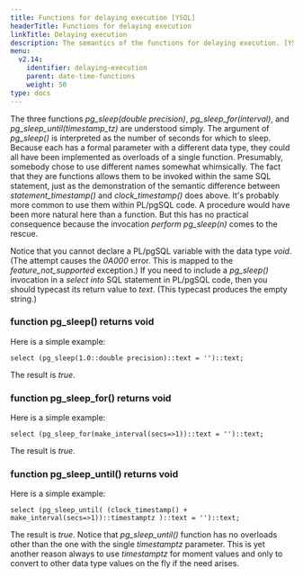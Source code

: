 ```yaml
---
title: Functions for delaying execution [YSQL]
headerTitle: Functions for delaying execution
linkTitle: Delaying execution
description: The semantics of the functions for delaying execution. [YSQL]
menu:
  v2.14:
    identifier: delaying-execution
    parent: date-time-functions
    weight: 50
type: docs
---
```


The three functions _pg_sleep(double precision)_, _pg_sleep_for(interval)_, and _pg_sleep_until(timestamp_tz)_ are understood simply. The argument of _pg_sleep()_ is interpreted as the number of seconds for which to sleep. Because each has a formal parameter with a different data type, they could all have been implemented as overloads of a single function. Presumably, somebody chose to use different names somewhat whimsically. The fact that they are functions allows them to be invoked within the same SQL statement, just as the demonstration of the semantic difference between _statement_timestamp()_ and _clock_timestamp()_ does above. It's probably more common to use them within PL/pgSQL code. A procedure would have been more natural here than a function. But this has no practical consequence because the invocation _perform pg_sleep(n)_ comes to the rescue.

Notice that you cannot declare a PL/pgSQL variable with the data type _void_. (The attempt causes the _0A000_ error. This is mapped to the _feature_not_supported_ exception.) If you need to include a _pg_sleep()_ invocation in a _select into_ SQL statement in PL/pgSQL code, then you should typecast its return value to _text_. (This typecast produces the empty string.)

### function pg_sleep() returns void

Here is a simple example:

```plpgsql
select (pg_sleep(1.0::double precision)::text = '')::text;
```

The result is _true_.

### function pg_sleep_for() returns void

Here is a simple example:

```plpgsql
select (pg_sleep_for(make_interval(secs=>1))::text = '')::text;
```

The result is _true_.

### function pg_sleep_until() returns void

Here is a simple example:

```plpgsql
select (pg_sleep_until( (clock_timestamp() + make_interval(secs=>1))::timestamptz )::text = '')::text;
```

The result is _true_. Notice that _pg_sleep_until()_ function has no overloads other than the one with the single _timestamptz_ parameter. This is yet another reason always to use _timestamptz_ for moment values and only to convert to other data type values on the fly if the need arises.
